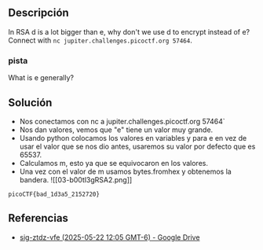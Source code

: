 
## Descripción 

In RSA d is a lot bigger than e, why don't we use d to encrypt instead of e? Connect with `nc jupiter.challenges.picoctf.org 57464`.
### pista

What is e generally?
## Solución

- Nos conectamos con nc a jupiter.challenges.picoctf.org 57464`
- Nos dan valores, vemos que "e" tiene un valor muy grande.
- Usando python colocamos los valores en variables y para e en vez de usar el valor que se nos dio antes, usaremos su valor por defecto que es 65537.
- Calculamos m, esto ya que se equivocaron en los valores.
- Una vez con el valor de m usamos bytes.fromhex y obtenemos la bandera.
![[03-b00tl3gRSA2.png]]



```
picoCTF{bad_1d3a5_2152720}
```

## Referencias

- [sig-ztdz-vfe (2025-05-22 12:05 GMT-6) - Google Drive](https://drive.google.com/file/d/1z9o-TNLp0iVIT2tME7-revA9iJjWrNee/view)